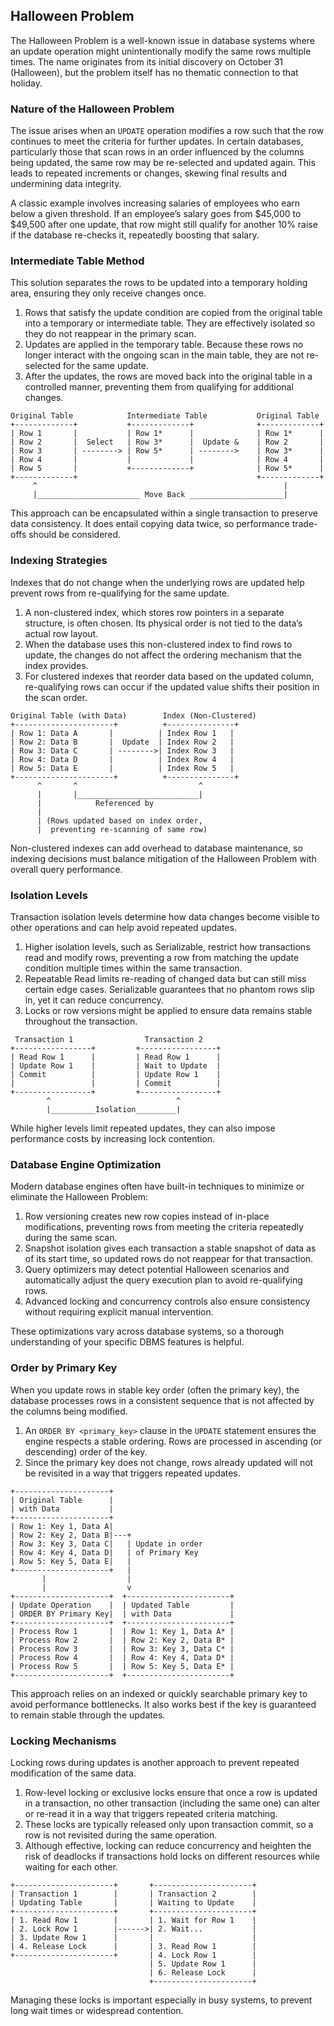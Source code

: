 ## Halloween Problem

The Halloween Problem is a well-known issue in database systems where an update operation might unintentionally modify the same rows multiple times. The name originates from its initial discovery on October 31 (Halloween), but the problem itself has no thematic connection to that holiday.

### Nature of the Halloween Problem

The issue arises when an `UPDATE` operation modifies a row such that the row continues to meet the criteria for further updates. In certain databases, particularly those that scan rows in an order influenced by the columns being updated, the same row may be re-selected and updated again. This leads to repeated increments or changes, skewing final results and undermining data integrity.

A classic example involves increasing salaries of employees who earn below a given threshold. If an employee’s salary goes from \$45,000 to \$49,500 after one update, that row might still qualify for another 10% raise if the database re-checks it, repeatedly boosting that salary.

### Intermediate Table Method

This solution separates the rows to be updated into a temporary holding area, ensuring they only receive changes once.

1) Rows that satisfy the update condition are copied from the original table into a temporary or intermediate table. They are effectively isolated so they do not reappear in the primary scan.
2) Updates are applied in the temporary table. Because these rows no longer interact with the ongoing scan in the main table, they are not re-selected for the same update.
3) After the updates, the rows are moved back into the original table in a controlled manner, preventing them from qualifying for additional changes.

```
Original Table            Intermediate Table           Original Table
+-------------+           +-------------+              +-------------+
| Row 1       |           | Row 1*      |              | Row 1*      |
| Row 2       |  Select   | Row 3*      |  Update &    | Row 2       |
| Row 3       | --------> | Row 5*      | -------->    | Row 3*      |
| Row 4       |           |             |              | Row 4       |
| Row 5       |           +-------------+              | Row 5*      |
+-------------+                                        +-------------+
     ^                                                       |
     |_______________________ Move Back _____________________|
```

This approach can be encapsulated within a single transaction to preserve data consistency. It does entail copying data twice, so performance trade-offs should be considered.

### Indexing Strategies

Indexes that do not change when the underlying rows are updated help prevent rows from re-qualifying for the same update.

1) A non-clustered index, which stores row pointers in a separate structure, is often chosen. Its physical order is not tied to the data’s actual row layout.
2) When the database uses this non-clustered index to find rows to update, the changes do not affect the ordering mechanism that the index provides.
3) For clustered indexes that reorder data based on the updated column, re-qualifying rows can occur if the updated value shifts their position in the scan order.

```
Original Table (with Data)        Index (Non-Clustered)
+----------------------+          +---------------+
| Row 1: Data A       |          | Index Row 1   |
| Row 2: Data B       |  Update  | Index Row 2   |
| Row 3: Data C       | -------->| Index Row 3   |
| Row 4: Data D       |          | Index Row 4   |
| Row 5: Data E       |          | Index Row 5   |
+----------------------+          +---------------+
      ^       ^                           ^
      |       |___________________________|
      |            Referenced by
      |
      | (Rows updated based on index order,
      |  preventing re-scanning of same row)
```

Non-clustered indexes can add overhead to database maintenance, so indexing decisions must balance mitigation of the Halloween Problem with overall query performance.

### Isolation Levels

Transaction isolation levels determine how data changes become visible to other operations and can help avoid repeated updates.

1) Higher isolation levels, such as Serializable, restrict how transactions read and modify rows, preventing a row from matching the update condition multiple times within the same transaction.
2) Repeatable Read limits re-reading of changed data but can still miss certain edge cases. Serializable guarantees that no phantom rows slip in, yet it can reduce concurrency.
3) Locks or row versions might be applied to ensure data remains stable throughout the transaction.

```
 Transaction 1                Transaction 2
+-----------------+         +-----------------+
| Read Row 1      |         | Read Row 1      |
| Update Row 1    |         | Wait to Update  |
| Commit          |         | Update Row 1    |
|                 |         | Commit          |
+-----------------+         +-----------------+
        ^                            ^
        |__________Isolation_________|
```

While higher levels limit repeated updates, they can also impose performance costs by increasing lock contention.

### Database Engine Optimization

Modern database engines often have built-in techniques to minimize or eliminate the Halloween Problem:

1) Row versioning creates new row copies instead of in-place modifications, preventing rows from meeting the criteria repeatedly during the same scan.
2) Snapshot isolation gives each transaction a stable snapshot of data as of its start time, so updated rows do not reappear for that transaction.
3) Query optimizers may detect potential Halloween scenarios and automatically adjust the query execution plan to avoid re-qualifying rows.
4) Advanced locking and concurrency controls also ensure consistency without requiring explicit manual intervention.

These optimizations vary across database systems, so a thorough understanding of your specific DBMS features is helpful.

### Order by Primary Key

When you update rows in stable key order (often the primary key), the database processes rows in a consistent sequence that is not affected by the columns being modified.

1) An `ORDER BY <primary_key>` clause in the `UPDATE` statement ensures the engine respects a stable ordering. Rows are processed in ascending (or descending) order of the key.
2) Since the primary key does not change, rows already updated will not be revisited in a way that triggers repeated updates.

```
+---------------------+
| Original Table      |
| with Data           |
+---------------------+
| Row 1: Key 1, Data A|
| Row 2: Key 2, Data B|---+
| Row 3: Key 3, Data C|   | Update in order
| Row 4: Key 4, Data D|   | of Primary Key
| Row 5: Key 5, Data E|   |
+---------------------+   |
       |                  |
       |                  v
+---------------------+  +-----------------------+
| Update Operation    |  | Updated Table         |
| ORDER BY Primary Key|  | with Data             |
+---------------------+  +-----------------------+
| Process Row 1       |  | Row 1: Key 1, Data A* |
| Process Row 2       |  | Row 2: Key 2, Data B* |
| Process Row 3       |  | Row 3: Key 3, Data C* |
| Process Row 4       |  | Row 4: Key 4, Data D* |
| Process Row 5       |  | Row 5: Key 5, Data E* |
+---------------------+  +-----------------------+
```

This approach relies on an indexed or quickly searchable primary key to avoid performance bottlenecks. It also works best if the key is guaranteed to remain stable through the updates.

### Locking Mechanisms

Locking rows during updates is another approach to prevent repeated modification of the same data.

1) Row-level locking or exclusive locks ensure that once a row is updated in a transaction, no other transaction (including the same one) can alter or re-read it in a way that triggers repeated criteria matching.
2) These locks are typically released only upon transaction commit, so a row is not revisited during the same operation.
3) Although effective, locking can reduce concurrency and heighten the risk of deadlocks if transactions hold locks on different resources while waiting for each other.

```
+----------------------+       +----------------------+
| Transaction 1        |       | Transaction 2        |
| Updating Table       |       | Waiting to Update    |
+----------------------+       +----------------------+
| 1. Read Row 1        |       | 1. Wait for Row 1    |
| 2. Lock Row 1        |------>| 2. Wait...           |
| 3. Update Row 1      |       |                      |
| 4. Release Lock      |       | 3. Read Row 1        |
+----------------------+       | 4. Lock Row 1        |
                               | 5. Update Row 1      |
                               | 6. Release Lock      |
                               +----------------------+
```

Managing these locks is important especially in busy systems, to prevent long wait times or widespread contention.
